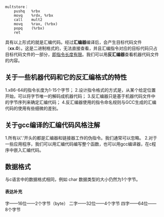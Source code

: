 ```
multstore：
    pushq   %rbx
    movq    %rdx, %rbx
    call    mult2
    movq    %rax, (%rbx)
    popq    (%rbx)
    ret        
```
具有以上形式的就是汇编代码。经过**汇编器**编译后，会产生目标代码文件（**xx.0**）。这是二进制格式的，无法直接查看，并且汇编指令对应的目标代码只占目标代码文件的一部分，<u>即指令长度有限</u>。我们可以用**反汇编器**查看机器代码文件的内容。

## 关于一些机器代码和它的反汇编格式的特性
1.x86-64的指令长度为1-15个字节；
2.设计指令格式的方式是，从某个给定位置开始，可以将字节唯一的解码成机器代码；
3.反汇编器只是基于机器代码文件中的字节序列来确定汇编代码；
4.反汇编器使用的指令命名规则与GCC生成的汇编代码的使用有些细微的差别。

## 关于gcc编译的汇编代码风格注解
1.所有以'.'开头的都是汇编器和链接器工作的伪指令。我们通常可以忽略。
2.对于一些应用程序，我们可以用汇编代码编写整个函数，也可以用gcc编译器，在c程序中嵌入汇编代码。

## 数据格式
与c语言中的数据格式相同，例如 char 数据类型的大小仍然为1个字节。
#### 表达补充
字——16位——2个字节（byte）
二字——32位——4个字节
四字——64位——8个字节
